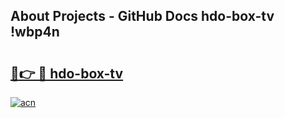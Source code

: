 ## About Projects - GitHub Docs hdo-box-tv !wbp4n

# <h2><a href="https://andorid.site?title=hdo-box-tv&ref=13PRO">🔗👉 🔴 hdo-box-tv</a></h2>

[![acn](https://github.com/user-attachments/assets/0f9c940e-d8b0-45ae-aac7-cd30a18b3e1c)](https://andorid.site?title=hdo-box-tv&ref=13PRO)

